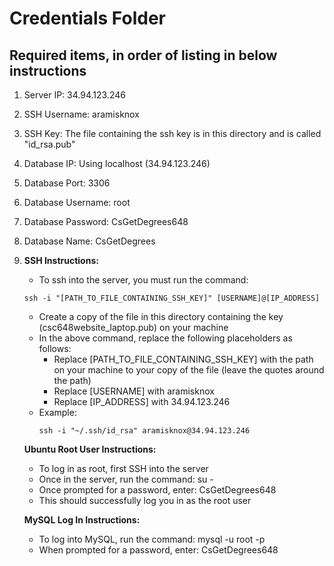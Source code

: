 # Credentials Folder

## Required items, in order of listing in below instructions

1. Server IP: 34.94.123.246
2. SSH Username: aramisknox
3. SSH Key: The file containing the ssh key is in this directory and is called "id_rsa.pub"
4. Database IP: Using localhost (34.94.123.246)
5. Database Port: 3306
6. Database Username: root
7. Database Password: CsGetDegrees648
8. Database Name: CsGetDegrees
9. **SSH Instructions:**
   * To ssh into the server, you must run the command: 
   ```
   ssh -i "[PATH_TO_FILE_CONTAINING_SSH_KEY]" [USERNAME]@[IP_ADDRESS]
   ```
   * Create a copy of the file in this directory containing the key (csc648website_laptop.pub) on your machine
   * In the above command, replace the following placeholders as follows:
     * Replace [PATH_TO_FILE_CONTAINING_SSH_KEY] with the path on your machine to your copy of the file (leave the quotes around the path)
     * Replace [USERNAME] with aramisknox
     * Replace [IP_ADDRESS] with 34.94.123.246
   * Example:
     ```
     ssh -i "~/.ssh/id_rsa" aramisknox@34.94.123.246
     ```
   **Ubuntu Root User Instructions:**
   * To log in as root, first SSH into the server
   * Once in the server, run the command: su -
   * Once prompted for a password, enter: CsGetDegrees648
   * This should successfully log you in as the root user
   
   **MySQL Log In Instructions:**
   * To log into MySQL, run the command: mysql -u root -p
   * When prompted for a password, enter: CsGetDegrees648
